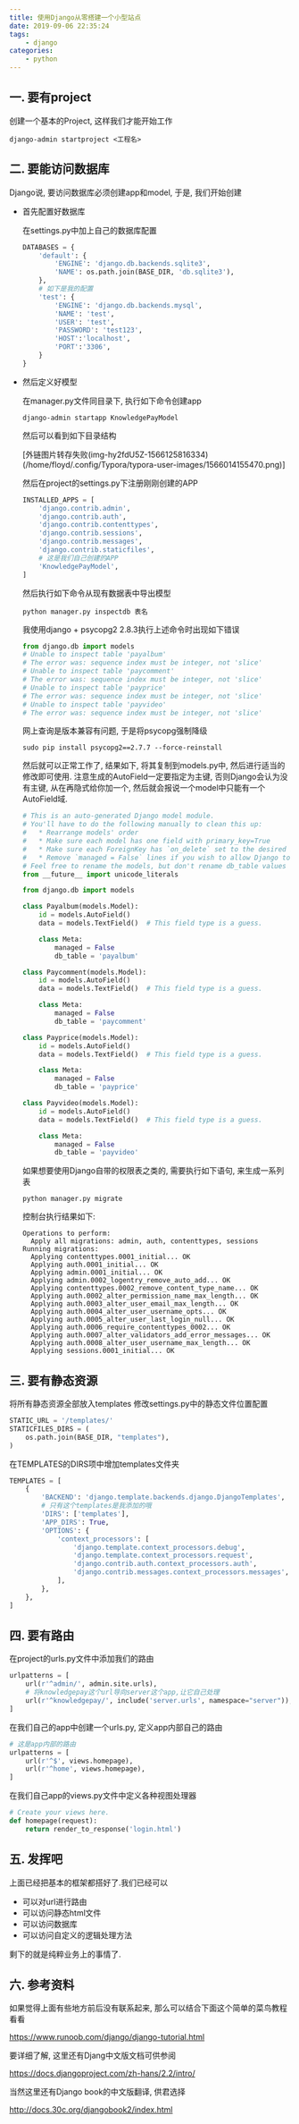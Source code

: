 ```yaml
---
title: 使用Django从零搭建一个小型站点
date: 2019-09-06 22:35:24
tags: 
    - django
categories: 
    - python
---
```

## 一. 要有project

创建一个基本的Project, 这样我们才能开始工作

```shell
django-admin startproject <工程名>
```
<!-- more -->
## 二. 要能访问数据库

Django说, 要访问数据库必须创建app和model, 于是, 我们开始创建

- 首先配置好数据库

  在settings.py中加上自己的数据库配置

  ```python
  DATABASES = {   
      'default': {        
          'ENGINE': 'django.db.backends.sqlite3',       
          'NAME': os.path.join(BASE_DIR, 'db.sqlite3'),    
      },   
      # 如下是我的配置
      'test': {      
          'ENGINE': 'django.db.backends.mysql',      
          'NAME': 'test',      
          'USER': 'test',        
          'PASSWORD': 'test123',     
          'HOST':'localhost',      
          'PORT':'3306',   
      }
  }
  ```

- 然后定义好模型

  在manager.py文件同目录下, 执行如下命令创建app

  ```shell
  django-admin startapp KnowledgePayModel
  ```

  然后可以看到如下目录结构

  [外链图片转存失败(img-hy2fdU5Z-1566125816334)(/home/floyd/.config/Typora/typora-user-images/1566014155470.png)]

  然后在project的settings.py下注册刚刚创建的APP

  ```python
  INSTALLED_APPS = [
      'django.contrib.admin',
      'django.contrib.auth',
      'django.contrib.contenttypes',
      'django.contrib.sessions',
      'django.contrib.messages',
      'django.contrib.staticfiles',
      # 这是我们自己创建的APP
      'KnowledgePayModel',
  ]
  ```

  然后执行如下命令从现有数据表中导出模型

  ```shell
  python manager.py inspectdb 表名
  ```

  我使用django + psycopg2 2.8.3执行上述命令时出现如下错误

  ```python
  from django.db import models
  # Unable to inspect table 'payalbum'
  # The error was: sequence index must be integer, not 'slice'
  # Unable to inspect table 'paycomment'
  # The error was: sequence index must be integer, not 'slice'
  # Unable to inspect table 'payprice'
  # The error was: sequence index must be integer, not 'slice'
  # Unable to inspect table 'payvideo'
  # The error was: sequence index must be integer, not 'slice'
  ```

  网上查询是版本兼容有问题, 于是将psycopg强制降级

  ```shell
  sudo pip install psycopg2==2.7.7 --force-reinstall
  ```

  然后就可以正常工作了, 结果如下, 将其复制到models.py中, 然后进行适当的修改即可使用. 注意生成的AutoField一定要指定为主键, 否则Django会认为没有主键, 从在再隐式给你加一个, 然后就会报说一个model中只能有一个AutoField域.

  ```python
  # This is an auto-generated Django model module.
  # You'll have to do the following manually to clean this up:
  #   * Rearrange models' order
  #   * Make sure each model has one field with primary_key=True
  #   * Make sure each ForeignKey has `on_delete` set to the desired behavior.
  #   * Remove `managed = False` lines if you wish to allow Django to create, modify, and delete the table
  # Feel free to rename the models, but don't rename db_table values or field names.
  from __future__ import unicode_literals
  
  from django.db import models
  
  class Payalbum(models.Model):
      id = models.AutoField()
      data = models.TextField()  # This field type is a guess.
  
      class Meta:
          managed = False
          db_table = 'payalbum'
  
  class Paycomment(models.Model):
      id = models.AutoField()
      data = models.TextField()  # This field type is a guess.
  
      class Meta:
          managed = False
          db_table = 'paycomment'
  
  class Payprice(models.Model):
      id = models.AutoField()
      data = models.TextField()  # This field type is a guess.
  
      class Meta:
          managed = False
          db_table = 'payprice'
  
  class Payvideo(models.Model):
      id = models.AutoField()
      data = models.TextField()  # This field type is a guess.
  
      class Meta:
          managed = False
          db_table = 'payvideo'
  ```

  如果想要使用Django自带的权限表之类的, 需要执行如下语句, 来生成一系列表

  ```shell
  python manager.py migrate
  ```

  控制台执行结果如下:

  ```shell
  Operations to perform:
    Apply all migrations: admin, auth, contenttypes, sessions
  Running migrations:
    Applying contenttypes.0001_initial... OK
    Applying auth.0001_initial... OK
    Applying admin.0001_initial... OK
    Applying admin.0002_logentry_remove_auto_add... OK
    Applying contenttypes.0002_remove_content_type_name... OK
    Applying auth.0002_alter_permission_name_max_length... OK
    Applying auth.0003_alter_user_email_max_length... OK
    Applying auth.0004_alter_user_username_opts... OK
    Applying auth.0005_alter_user_last_login_null... OK
    Applying auth.0006_require_contenttypes_0002... OK
    Applying auth.0007_alter_validators_add_error_messages... OK
    Applying auth.0008_alter_user_username_max_length... OK
    Applying sessions.0001_initial... OK
  
  ```


## 三. 要有静态资源

将所有静态资源全部放入templates
修改settings.py中的静态文件位置配置

```python
STATIC_URL = '/templates/'
STATICFILES_DIRS = (
    os.path.join(BASE_DIR, "templates"),
)
```

在TEMPLATES的DIRS项中增加templates文件夹

```python
TEMPLATES = [
    {
        'BACKEND': 'django.template.backends.django.DjangoTemplates',
        # 只有这个templates是我添加的哦
        'DIRS': ['templates'],
        'APP_DIRS': True,
        'OPTIONS': {
            'context_processors': [
                'django.template.context_processors.debug',
                'django.template.context_processors.request',
                'django.contrib.auth.context_processors.auth',
                'django.contrib.messages.context_processors.messages',
            ],
        },
    },
]
```

## 四. 要有路由

在project的urls.py文件中添加我们的路由

```python
urlpatterns = [
    url(r'^admin/', admin.site.urls),
    # 将knowledgepay这个url导向server这个app,让它自己处理
    url(r'^knowledgepay/', include('server.urls', namespace="server")),
]
```

在我们自己的app中创建一个urls.py, 定义app内部自己的路由

```python
# 这是app内部的路由
urlpatterns = [
    url(r'^$', views.homepage),
    url(r'^home', views.homepage),
]
```

在我们自己app的views.py文件中定义各种视图处理器

```python
# Create your views here.
def homepage(request):
    return render_to_response('login.html')
```

## 五. 发挥吧

上面已经把基本的框架都搭好了.我们已经可以

- 可以对url进行路由
- 可以访问静态html文件
- 可以访问数据库
- 可以访问自定义的逻辑处理方法

剩下的就是纯粹业务上的事情了.

## 六. 参考资料

如果觉得上面有些地方前后没有联系起来, 那么可以结合下面这个简单的菜鸟教程看看

https://www.runoob.com/django/django-tutorial.html

要详细了解, 这里还有Djang中文版文档可供参阅

https://docs.djangoproject.com/zh-hans/2.2/intro/

当然这里还有Django book的中文版翻译, 供君选择

http://docs.30c.org/djangobook2/index.html

